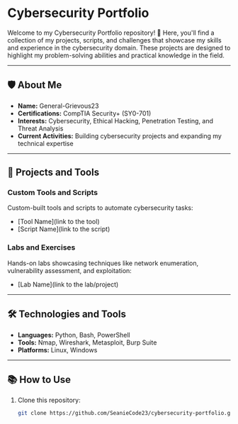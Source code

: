 # Cybersecurity Portfolio

Welcome to my Cybersecurity Portfolio repository! 🎯 Here, you'll find a collection of my projects, scripts, and challenges that showcase my skills and experience in the cybersecurity domain. These projects are designed to highlight my problem-solving abilities and practical knowledge in the field.

---

## 🛡️ About Me

- **Name:** General-Grievous23
- **Certifications:** CompTIA Security+ (SY0-701)
- **Interests:** Cybersecurity, Ethical Hacking, Penetration Testing, and Threat Analysis
- **Current Activities:** Building cybersecurity projects and expanding my technical expertise

---

## 🚀 Projects and Tools

### Custom Tools and Scripts
Custom-built tools and scripts to automate cybersecurity tasks:
- [Tool Name](link to the tool)
- [Script Name](link to the script)

### Labs and Exercises
Hands-on labs showcasing techniques like network enumeration, vulnerability assessment, and exploitation:
- [Lab Name](link to the lab/project)

---

## 🛠️ Technologies and Tools
- **Languages:** Python, Bash, PowerShell
- **Tools:** Nmap, Wireshark, Metasploit, Burp Suite
- **Platforms:** Linux, Windows

---

## 📚 How to Use
1. Clone this repository:
   ```bash
   git clone https://github.com/SeanieCode23/cybersecurity-portfolio.git


<!---
SeanieCode23/SeanieCode23 is a ✨ special ✨ repository because its `README.md` (this file) appears on your GitHub profile.
You can click the Preview link to take a look at your changes.
--->
